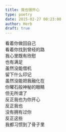 ```yaml
---  
title: 我也很开心  
type: poetry  
date: 2015-02-27 00:23:00  
author: Herb  
draft: true
---  
```

看着你做回自己  
看着你找到曾经的路  
我心里既有欣慰  
也有满足    
虽然没能借机  
留下什么印记  
虽然没能把我融化在  
你曜石般神秘的眼睛    
但无所谓了  
反正我也为你开心  
反正我也  
没有拥有过你  
反正这些  
我都习惯到了骨子里